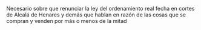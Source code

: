 Necesario sobre que renunciar la ley del ordenamiento real fecha en cortes de Alcalá de Henares y demás que hablan en razón de las cosas que se compran y venden por más o menos de la mitad